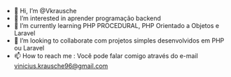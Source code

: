 - 👋 Hi, I’m @Vkrausche
- 👀 I’m interested in  aprender programação backend 
- 🌱 I’m currently learning  PHP PROCEDURAL, PHP Orientado a Objetos e Laravel
- 💞️ I’m looking to collaborate  com projetos simples desenvolvidos em PHP ou Laravel
- 📫 How to reach me : Você pode falar comigo através do e-mail vinicius.krausche96@gmail.com

<!---
TDVKrausche/TDVKrausche is a ✨ special ✨ repository because its `README.md` (this file) appears on your GitHub profile.
You can click the Preview link to take a look at your changes.
--->
